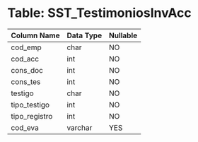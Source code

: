 # Table: SST_TestimoniosInvAcc

| Column Name | Data Type | Nullable |
|-------------|-----------|----------|
| cod_emp | char | NO |
| cod_acc | int | NO |
| cons_doc | int | NO |
| cons_tes | int | NO |
| testigo | char | NO |
| tipo_testigo | int | NO |
| tipo_registro | int | NO |
| cod_eva | varchar | YES |
